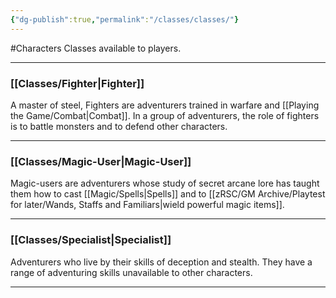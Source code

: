 ```yaml
---
{"dg-publish":true,"permalink":"/classes/classes/"}
---
```



#Characters 
Classes available to players.

---
### [[Classes/Fighter\|Fighter]]
A master of steel, Fighters are adventurers trained in warfare and [[Playing the Game/Combat\|Combat]]. In a group of adventurers, the role of fighters is to battle monsters and to defend other characters. 

---
### [[Classes/Magic-User\|Magic-User]]
Magic-users are adventurers whose study of secret arcane lore has taught them how to cast [[Magic/Spells\|Spells]] and to [[zRSC/GM Archive/Playtest for later/Wands, Staffs and Familiars\|wield powerful magic items]]. 

---
### [[Classes/Specialist\|Specialist]]
Adventurers who live by their skills of deception and stealth. They have a range of adventuring skills unavailable to other characters. 

---
